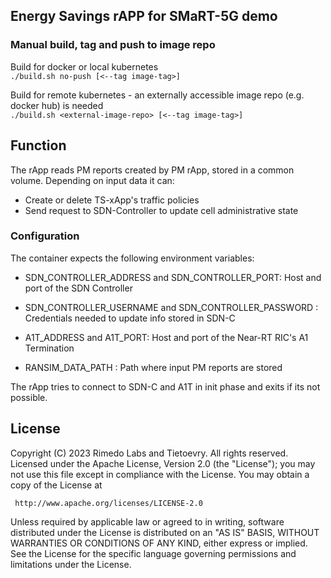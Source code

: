 ## Energy Savings rAPP for SMaRT-5G demo

### Manual build, tag and push to image repo

Build for docker or local kubernetes\
`./build.sh no-push [<--tag image-tag>]`

Build for remote kubernetes - an externally accessible image repo (e.g. docker hub) is needed  \
`./build.sh <external-image-repo> [<--tag image-tag>]`


## Function

The rApp reads PM reports created by PM rApp, stored in a common volume. Depending on input data it can:
- Create or delete TS-xApp's traffic policies
- Send request to SDN-Controller to update cell administrative state


### Configuration

The container expects the following environment variables:

- SDN_CONTROLLER_ADDRESS and SDN_CONTROLLER_PORT: Host and port of the SDN Controller

- SDN_CONTROLLER_USERNAME and SDN_CONTROLLER_PASSWORD : Credentials needed to update info stored in SDN-C

- A1T_ADDRESS and A1T_PORT: Host and port of the Near-RT RIC's A1 Termination

- RANSIM_DATA_PATH : Path where input PM reports are stored


The rApp tries to connect to SDN-C and A1T in init phase and exits if its not possible.


## License

Copyright (C) 2023 Rimedo Labs and Tietoevry. All rights reserved.
Licensed under the Apache License, Version 2.0 (the "License");
you may not use this file except in compliance with the License.
You may obtain a copy of the License at

     http://www.apache.org/licenses/LICENSE-2.0

Unless required by applicable law or agreed to in writing, software
distributed under the License is distributed on an "AS IS" BASIS,
WITHOUT WARRANTIES OR CONDITIONS OF ANY KIND, either express or implied.
See the License for the specific language governing permissions and
limitations under the License.